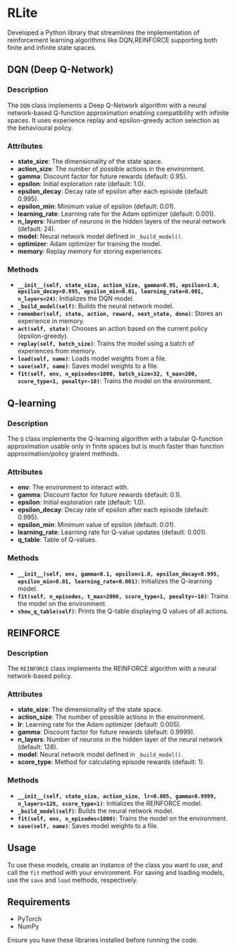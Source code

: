 # RLite
Developed a Python library that streamlines the implementation of reinforcement learning algorithms like DQN,REINFORCE supporting both finite and infinite state spaces.

## DQN (Deep Q-Network)

### Description
The `DQN` class implements a Deep Q-Network algorithm with a neural network-based Q-function approximation enabling compatibility with infinite spaces. It uses experience replay and epsilon-greedy action selection as the behavioural policy.

### Attributes
- **state_size**: The dimensionality of the state space.
- **action_size**: The number of possible actions in the environment.
- **gamma**: Discount factor for future rewards (default: 0.95).
- **epsilon**: Initial exploration rate (default: 1.0).
- **epsilon_decay**: Decay rate of epsilon after each episode (default: 0.995).
- **epsilon_min**: Minimum value of epsilon (default: 0.01).
- **learning_rate**: Learning rate for the Adam optimizer (default: 0.001).
- **n_layers**: Number of neurons in the hidden layers of the neural network (default: 24).
- **model**: Neural network model defined in `_build_model()`.
- **optimizer**: Adam optimizer for training the model.
- **memory**: Replay memory for storing experiences.

### Methods
- **`__init__(self, state_size, action_size, gamma=0.95, epsilon=1.0, epsilon_decay=0.995, epsilon_min=0.01, learning_rate=0.001, n_layers=24)`**: Initializes the DQN model.
- **`_build_model(self)`**: Builds the neural network model.
- **`remember(self, state, action, reward, next_state, done)`**: Stores an experience in memory.
- **`act(self, state)`**: Chooses an action based on the current policy (epsilon-greedy).
- **`replay(self, batch_size)`**: Trains the model using a batch of experiences from memory.
- **`load(self, name)`**: Loads model weights from a file.
- **`save(self, name)`**: Saves model weights to a file.
- **`fit(self, env, n_episodes=1000, batch_size=32, t_max=200, score_type=1, penalty=-10)`**: Trains the model on the environment.

## Q-learning

### Description
The `Q` class implements the Q-learning algorithm with a tabular Q-function approximation usable only in finite spaces but is much faster than function approximation/policy graient methods.

### Attributes
- **env**: The environment to interact with.
- **gamma**: Discount factor for future rewards (default: 0.1).
- **epsilon**: Initial exploration rate (default: 1.0).
- **epsilon_decay**: Decay rate of epsilon after each episode (default: 0.995).
- **epsilon_min**: Minimum value of epsilon (default: 0.01).
- **learning_rate**: Learning rate for Q-value updates (default: 0.001).
- **q_table**: Table of Q-values.

### Methods
- **`__init__(self, env, gamma=0.1, epsilon=1.0, epsilon_decay=0.995, epsilon_min=0.01, learning_rate=0.001)`**: Initializes the Q-learning model.
- **`fit(self, n_episodes, t_max=2000, score_type=1, penalty=-10)`**: Trains the model on the environment.
- **`show_q_table(self)`**: Prints the Q-table displaying Q values of all actions.

## REINFORCE

### Description
The `REINFORCE` class implements the REINFORCE algorithm with a neural network-based policy.

### Attributes
- **state_size**: The dimensionality of the state space.
- **action_size**: The number of possible actions in the environment.
- **lr**: Learning rate for the Adam optimizer (default: 0.005).
- **gamma**: Discount factor for future rewards (default: 0.9999).
- **n_layers**: Number of neurons in the hidden layer of the neural network (default: 128).
- **model**: Neural network model defined in `_build_model()`.
- **score_type**: Method for calculating episode rewards (default: 1).

### Methods
- **`__init__(self, state_size, action_size, lr=0.005, gamma=0.9999, n_layers=128, score_type=1)`**: Initializes the REINFORCE model.
- **`_build_model(self)`**: Builds the neural network model.
- **`fit(self, env, n_episodes=1000)`**: Trains the model on the environment.
- **`save(self, name)`**: Saves model weights to a file.

## Usage

To use these models, create an instance of the class you want to use, and call the `fit` method with your environment. For saving and loading models, use the `save` and `load` methods, respectively.

## Requirements

- PyTorch
- NumPy

Ensure you have these libraries installed before running the code.
